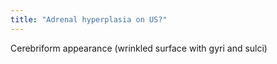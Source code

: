 ```yaml
---
title: "Adrenal hyperplasia on US?"
---
```

Cerebriform appearance (wrinkled surface with gyri and sulci)

